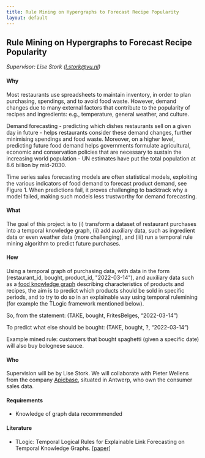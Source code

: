 ```yaml
---
title: Rule Mining on Hypergraphs to Forecast Recipe Popularity
layout: default
---
```




## Rule Mining on Hypergraphs to Forecast Recipe Popularity
*Supervisor: Lise Stork (l.stork@vu.nl)*

#### Why
Most restaurants use spreadsheets to maintain inventory, in order to plan purchasing, spendings, and to avoid food waste. 
However, demand changes due to many external factors that contribute to the popularity of recipes and ingredients: e.g., temperature, general weather, and culture. 

Demand forecasting - predicting which dishes restaurants sell on a given day in future - helps restaurants consider these demand changes, further minimising spendings and food waste. 
Moreover, on a higher level, predicting future food demand helps governments formulate agricultural, economic and conservation policies that are necessary to sustain the increasing world population - UN estimates have put the total population at 8.6 billion by mid-2030. 

Time series sales forecasting models are often statistical models, exploiting the various indicators of food demand to forecast product demand, see Figure 1. 
When predictions fail, it proves challenging to backtrack why a model failed, making such models less trustworthy for demand forecasting. 

#### What 

The goal of this project is to (i) transform a dataset of restaurant purchases into a temporal knowledge graph, 
(ii) add auxiliary data, such as ingredient data or even weather data (more challenging), and 
(iii) run a temporal rule mining algorithm to predict future purchases. 

#### How
Using a temporal graph of purchasing data, with data in the form 
(restaurant_id, bought, product_id, "2022-03-14"), and auxiliary data such as a <a href="https://foodkg.github.io/">food knowledge graph</a> describing characteristics of products and recipes, the aim is to predict which products should be sold in specific periods, and to try to do so in an explainable way using temporal rulemining (for example the TLogic framework mentioned below). 

So, from the statement: 
(TAKE, bought, FritesBelges, “2022-03-14”) 

To predict what else should be bought: 
(TAKE, bought, ?, “2022-03-14”)

Example mined rule: customers that bought spaghetti (given a specific date) will also buy bolognese sauce. 

#### Who 
Supervision will be by Lise Stork. We will collaborate with Pieter Wellens from the company <a href="https://get.apicbase.com/">Apicbase</a>, situated in Antwerp, who own the consumer sales data. 

#### Requirements
- Knowledge of graph data recommmended

#### Literature
- TLogic: Temporal Logical Rules for Explainable Link Forecasting on Temporal Knowledge Graphs. [<a href="https://doi.org/10.1609/aaai.v36i4.20330">paper</a>]
